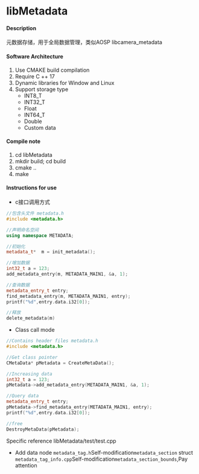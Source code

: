 # libMetadata

#### Description
元数据存储，用于全局数据管理，类似AOSP  libcamera_metadata

#### Software Architecture
1. Use CMAKE build compilation
2. Require C ++ 17
3. Dynamic libraries for Window and Linux
4. Support storage type
    - INT8_T
    - INT32_T
    - Float
    - INT64_T
    - Double
    - Custom data

#### Compile note

1. cd libMetadata
2. mkdir build; cd build
3. cmake ..
4. make

#### Instructions for use

- c接口调用方式
```c++
//包含头文件 metadata.h
#include <metadata.h>

//声明命名空间
using namespace METADATA;

//初始化
metadata_t*  m = init_metadata();

//增加数据
int32_t a = 123;
add_metadata_entry(m, METADATA_MAIN1, &a, 1);

//查询数据
metadata_entry_t entry;
find_metadata_entry(m, METADATA_MAIN1, entry);
printf("%d",entry.data.i32[0]);

//释放
delete_metadata(m)
```

- Class call mode
```c++
//Contains header files metadata.h
#include <metadata.h>

//Get class pointer
CMetaData* pMetadata = CreateMetaData();

//Increasing data
int32_t a = 123;
pMetadata->add_metadata_entry(METADATA_MAIN1, &a, 1);

//Query data
metadata_entry_t entry;
pMetadata->find_metadata_entry(METADATA_MAIN1, entry);
printf("%d",entry.data.i32[0]);

//free
DestroyMetaData(pMetadata);
```

Specific reference libMetadata/test/test.cpp

- Add data node
`metadata_tag.h`Self-modification`metadata_section` struct
`metadata_tag_info.cpp`Self-modification`metadata_section_bounds`,Pay attention